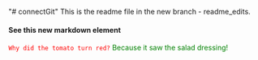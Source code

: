 "# connectGit" 
This is the readme file in the new branch - readme_edits. 
#### See this new markdown element 
<code style="color : red">Why did the tomato turn red?</code>
<span style="color: green;">Because it saw the salad dressing!</span>
